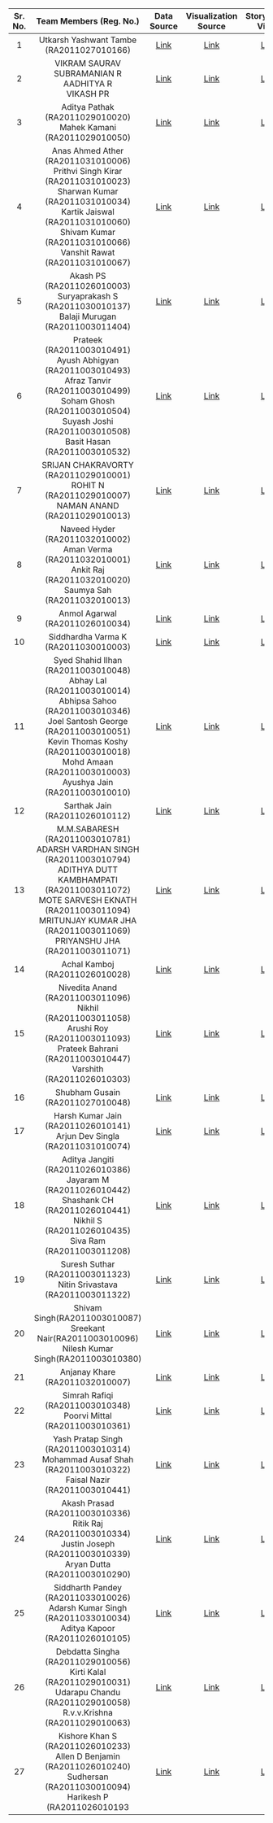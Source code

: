 | Sr. No. | Team Members (Reg. No.) | Data Source | Visualization Source | Storytelling Video | GitHub Repository | Updated |
| :---: | :---: | :---: |:---: | :---: | :---: | :---: |
| 1 | Utkarsh Yashwant Tambe (RA2011027010166) | [Link](https://stats.espncricinfo.com/ci/engine/records/team/match_results.html?id=14450;type=tournament) | [Link](https://app.powerbi.com/links/YLSmPBLHoU?ctid=813e6569-4e44-4d95-88a0-16a97bd5277c&pbi_source=linkShare&bookmarkGuid=4dee4817-c7f6-4552-be1b-39daf7872e5d) | [Link](https://drive.google.com/file/d/1f6qsnlmB-7joSHMkCEH1r0jvV0-IbCMy/view?usp=share_link) | [Link](https://github.com/utkarshtambe10/18CSE301J_RA2011027010166) | :white_check_mark: |
| 2 | VIKRAM SAURAV <br/> SUBRAMANIAN R <br/> AADHITYA R <br/> VIKASH PR | [Link](https://docs.google.com/spreadsheets/d/1N8bI-Ajm5hPcC4g2uGaCxkZ7sb8BunxmBrjcLL8_lQI/edit?usp=sharing) | [Link](https://public.tableau.com/views/SRMMessFoodWaste/Dashboard1?:language=en-GB&publish=yes&:display_count=n&:origin=viz_share_link) | [Link](https://youtu.be/LFbspJSLhwc) | [Link](https://github.com/VikashPR/18CSE301J_RA2011003010737) | :white_check_mark: |
| 3 | Aditya Pathak (RA2011029010020) </br> Mahek Kamani (RA2011029010050) | [Link](https://www.tickertape.in/screener/mutual-fund/user/ZB-eVk84UVeFmsst) | [Link](https://public.tableau.com/views/MutualFundsIndiaInsights/Dashboard1?:language=en-US&:display_count=n&:origin=viz_share_link) | [Link](https://drive.google.com/file/d/1rGB0EDO8kTRLyB-ERS16MNhl3SKcfs9n/view) | [Link](https://github.com/Aditya-77/Mutual-Funds-Insights-using-data-visualization) | :white_check_mark: |
| 4 | Anas Ahmed Ather (RA2011031010006) </br> Prithvi Singh Kirar (RA2011031010023) </br> Sharwan Kumar (RA2011031010034) </br> Kartik Jaiswal (RA2011031010060) </br> Shivam Kumar (RA2011031010066) </br> Vanshit Rawat (RA2011031010067)| [Link](https://docs.google.com/spreadsheets/d/1GHmN3FJRbWnc_eBn9dsIugUUp1Wb53tm/edit?usp=sharing&ouid=109793790935463887188&rtpof=true&sd=true) | [Link](https://public.flourish.studio/visualisation/13389281/) | [Link](https://drive.google.com/file/d/1K84mNkDoJYB6eIkgUCGInyYh42LT3nIB/view?usp=sharing) | [Link](https://github.com/Anas07860/18CSE301J_RA2011031010006) | :white_check_mark: |
| 5 | Akash PS (RA2011026010003) </br> Suryaprakash S (RA2011030010137) </br> Balaji Murugan (RA2011003011404) | [Link](https://www.kaggle.com/datasets/prachirikhari/social-media-usage-trends-india) | [Link](https://public.tableau.com/app/profile/akash.ps7545/viz/SocialMediaUsageinIndia_16816099271170/Dashboard1) | [Link](https://drive.google.com/file/d/1UrmXzAaKC1DIpvlAm6k0ynxSvZHqYlka/view?usp=sharing) | [Link](https://github.com/psakash2003/Social_Media_Usage_In_India) | :white_check_mark: |
| 6 | Prateek (RA2011003010491) </br> Ayush Abhigyan (RA2011003010493) </br> Afraz Tanvir (RA2011003010499) </br> Soham Ghosh (RA2011003010504) </br> Suyash Joshi (RA2011003010508) </br> Basit Hasan (RA2011003010532) | [Link](https://svs.gsfc.nasa.gov/4710) | [Link](https://public.tableau.com/app/profile/ayush.abhigyan/viz/RainfallTriggeredLandslides/Story1) | [Link](https://drive.google.com/file/d/1AOET75OqwMO06htRx5r5ErsoKXvAKLbI/view) | [Link](https://github.com/A-Tanz/Data-Visualization-on-Rainfall-Triggered-Landslides) | :white_check_mark: |
| 7 | SRIJAN CHAKRAVORTY (RA2011029010001) </br> ROHIT N (RA2011029010007) </br> NAMAN ANAND (RA2011029010013) | [Link](https://rbi.org.in/Scripts/PublicationsView.aspx?id=21120) | [Link](https://public.tableau.com/views/AnalysisofState-wiseProductionofFoodgrainsandMajorNon-FoodgrainCrops/Dashboard1?:language=en-US&:display_count=n&:origin=viz_share_link) | [Link](https://drive.google.com/file/d/14o2tYam88zHaauttMOnpDPrGvkB72zdG/view?usp=sharing) | [Link](https://github.com/Naman-anand88/Analysis-of-State-wise-Production-of-Foodgrains-and-Major-Non-Foodgrain-Crops-using-Tableau) | :white_check_mark: |
| 8 | Naveed Hyder (RA2011032010002) </br> Aman Verma (RA2011032010001) </br> Ankit Raj (RA2011032010020) </br> Saumya Sah (RA2011032010013) | [Link](https://www.goindigo.in/information/flight-schedule.html) | [Link](https://colab.research.google.com/drive/1SGW34vAgOUrW9zFXwKxWlbikTET0F_wf?usp=sharing) | [Link](https://drive.google.com/file/d/1z1g4Z5Rdy6XO83ic5rl6_jGtuHCGVLh4/view) | [Link](https://github.com/NaveedHyder/Mapping_The_skies-Data-Visualisation-) | :white_check_mark: |
| 9 | Anmol Agarwal (RA2011026010034) | [Link](https://data.worldbank.org/indicator/EG.FEC.RNEW.ZS) | [Link](https://public.tableau.com/views/RenewableenergyConsumption/Dashboard1?:language=en-US&:display_count=n&:origin=viz_share_link) | [Link](https://drive.google.com/file/d/1Ai3JbAph38-sqENzd1W2q8TpC1uZ3jrV/view?usp=share_link) | [Link](https://github.com/Anmol0904/Renewable-Energy-Consumption-_18CSC301J) | :white_check_mark: |
| 10 | Siddhardha Varma K (RA2011030010003) | [Link](https://coinmarketcap.com/) | [Link](https://public.tableau.com/views/finalProj_16816286255540/Dashboard15?:language=en-GB&publish=yes&:display_count=n&:origin=viz_share_link) | [Link](https://drive.google.com/file/d/1qKAgZUy68T8HXc7GoCpwhC5Ob4RjHel2/view) | [Link](https://github.com/siddhardha123/18CSE301J_RA2011030010003) | :white_check_mark: |
| 11 | Syed Shahid Ilhan (RA2011003010048) </br> Abhay Lal (RA2011003010014) </br> Abhipsa Sahoo (RA2011003010346)</br> Joel Santosh George (RA2011003010051) </br> Kevin Thomas Koshy (RA2011003010018)</br> Mohd Amaan (RA2011003010003)</br> Ayushya Jain (RA2011003010010)| [Link](https://www.kaggle.com/datasets/abhaylal1/market-crash-s-and-p-500) | [Link](https://public.tableau.com/app/profile/abhay.lal/viz/Asset-Bubble-Viz/Dashboard1?publish=yes) | [Link](https://drive.google.com/file/d/10k4C5ZQPi0XR6QGRdXX2l5zpnADHxAb1/view?usp=sharing) | [Link](https://github.com/abhay-lal/EDA_Asset_Bubble) | :white_check_mark: |
| 12 | Sarthak Jain (RA2011026010112) | [Link](https://github.com/CSSEGISandData/COVID-19) | [Link](https://app.powerbi.com/links/fL57HxWqKD?ctid=f1ef4852-f299-4c1b-b2b6-6eea6984d555&pbi_source=linkShare) | [Link](https://drive.google.com/file/d/10nlDcmZOqLkXO5eMudDQkCTvKZrjcdfl/view?usp=share_link) | [Link](https://github.com/SarthakJain1012/18CSC301J---RA2011026010112) | :white_check_mark: |
| 13 | M.M.SABARESH (RA2011003010781) </br> ADARSH VARDHAN SINGH (RA2011003010794) </br> ADITHYA DUTT KAMBHAMPATI (RA2011003011072) </br> MOTE SARVESH EKNATH (RA2011003011094) </br> MRITUNJAY KUMAR JHA (RA2011003011069) </br> PRIYANSHU JHA (RA2011003011071) | [Link](https://data.gov.in/) | [Link](https://public.tableau.com/views/Retail_Prices/Dashboard1?:language=en-US&publish=yes&:display_count=n&:origin=viz_share_link) | [Link](https://drive.google.com/file/d/1CNRz_SngVn1UwhNmddP5suTd7QlMXh7Y/view?usp=share_link) | [Link](https://github.com/Sarvesh244/Indian-Key-Commodities-Retail-using-Information-Visualisation) | :white_check_mark: |
| 14 | Achal Kamboj (RA2011026010028) | [Link](https://github.com/owid/covid-19-data/tree/master/public/data) | [Link](https://public.tableau.com/app/profile/achal.kamboj/viz/shared/NJHC34ZCH) | [Link](https://drive.google.com/file/d/1WyJwgt6tOjTg5DHWzyxjhsyv_FsklqZC/view) | [Link](https://github.com/achalkamboj/18CSC301J_RA2011026010028) | :white_check_mark: |
| 15 | Nivedita Anand (RA2011003011096) </br> Nikhil (RA2011003011058) </br> Arushi Roy (RA2011003011093) </br> Prateek Bahrani (RA2011003010447) </br> Varshith (RA2011026010303) | [Link](https://drive.google.com/drive/folders/1QAooQyWnqZ8W2PkpHScTIhy-JHpuNemr?usp=sharing) | [Link](https://colab.research.google.com/drive/14CLKimuQwllork15DQEXS8MLYCpOlne3?usp=sharing) | [Link](https://youtu.be/WBePIUD7jXc) | [Link](https://github.com/niv-a/18CSE301J-RA2011003011058) | :white_check_mark: |
| 16 | Shubham Gusain (RA2011027010048) | [Link](https://app.cpcbccr.com/AQI_India) | [Link](https://public.tableau.com/views/DelhiAirQualityIndex_16816441428710/AQIvsCO?:language=en-US&publish=yes&:display_count=n&:origin=viz_share_link) | [Link](https://drive.google.com/file/d/1FPZUu7jWX-zQPB6uqwHHKCTLgXGQZpXk/view?usp=sharing) | [Link](https://github.com/shubhamgusain2112/Delhi_Air_Quality_Analysis) | :white_check_mark: |
| 17 | Harsh Kumar Jain (RA2011026010141) </br> Arjun Dev Singla (RA2011031010074) | [Link](https://www.kaggle.com/datasets/swaptr/adani-stocks) | [Link](https://public.tableau.com/app/profile/harsh.kumar.jain5800/viz/adani-group-stock-analysis/Story3?publish=yes) | [Link](https://drive.google.com/file/d/1nRXMSIZdCfvlGBqs3Bu1_xnPg6tjtxRN/view?usp=sharing) | [Link](https://github.com/ArjunDevSingla/adani_stock_analysis) | :white_check_mark: |
| 18 | Aditya Jangiti (RA2011026010386) </br> Jayaram M (RA2011026010442) </br> Shashank CH (RA2011026010441) </br> Nikhil S (RA2011026010435) </br> Siva Ram (RA2011003011208) | [Link](https://drive.google.com/drive/folders/1O8xboR5i-AUp4pSgdgW1xuP247y7X5OA?usp=share_link) | [Link](https://public.flourish.studio/story/1887086/) | [Link](https://drive.google.com/file/d/1nSkZ3fbNhrHKW_k6xnhmirsxRGuBEjtB/view?usp=share_link) | [Link](https://github.com/Adityajangiti/Analysis-of-Tourism-in-India) | :white_check_mark: |
| 19 | Suresh Suthar (RA2011003011323) </br> Nitin Srivastava (RA2011003011322)  | [Link](https://www.kaggle.com/datasets/suresh242/netflix) | [Link](https://public.tableau.com/shared/G4CZGMKKS?:display_count=n&:origin=viz_share_link) | [Link](https://drive.google.com/file/d/1iH2CllFrWJXd1UKTpONouOO3lYiwM8F0/view?usp=share_link) | [Link](https://github.com/suresh5189/Amazon-Prime-Data-Analysis) | :white_check_mark: |
| 20 | Shivam Singh(RA2011003010087) </br> Sreekant Nair(RA2011003010096) </br> Nilesh Kumar Singh(RA2011003010380) | [Link](https://www.kaggle.com/datasets/sohamgade/plastic-datasets) | [Link](https://public.tableau.com/app/profile/shivam.singh3453) | [Link](https://drive.google.com/drive/folders/1EEI3yd9pKYsSLYdAuc8nC9mGHiyu7vbS?usp=share_link) | [Link](https://github.com/Shivam94353/global-plastic-pollution) | :white_check_mark: |
| 21 | Anjanay Khare (RA2011032010007) | [Link](https://www.kaggle.com/datasets/patrickb1912/ipl-complete-dataset-20082020) | [Link](https://anjanaykhare.github.io/IPL_Analysis/) | [Link](https://drive.google.com/file/d/1nVuizoDWFHu0c6bBG8tkEkZ2dhz7Bqvz/view?usp=sharing) | [Link](https://github.com/AnjanayKhare/IPL_Analysis) | :white_check_mark: |
| 22 | Simrah Rafiqi (RA2011003010348) </br> Poorvi Mittal (RA2011003010361)  | [Link](https://data.gov.in/catalog/20th-livestock-census) | [Link](https://public.tableau.com/views/dashboard_16816506397100/Dashboard1?:language=en-US&:display_count=n&:origin=viz_share_link) | [Link](https://drive.google.com/drive/folders/1zve7Bp3MGcnb8cP7DkFopTVMqGVwG79g?usp=sharing) | [Link](https://github.com/12simu/Data-visualisation-on-Livestock-Census-of-India) | :white_check_mark: |
| 23 | Yash Pratap Singh (RA2011003010314) </br> Mohammad Ausaf Shah (RA2011003010322) </br> Faisal Nazir (RA2011003010441)  | [Link](https://drive.google.com/drive/folders/1eC_3A1uPPdS6z03sHaNzmndliwkGtq_N?usp=sharing) | [Link](https://finances-front-end.vercel.app/) | [Link](https://drive.google.com/file/d/1RRz_3R5IriDd-WPR6fD3z2RsKMzrA4Rq/view?usp=sharing) | [Link](https://github.com/faisalnazir7/18CSE301J_RA2011003010441) | :white_check_mark: |
| 24 | Akash Prasad (RA2011003010336) </br> Ritik Raj (RA2011003010334) </br> Justin Joseph (RA2011003010339) </br> Aryan Dutta (RA2011003010290)| [Link](https://drive.google.com/file/d/1hxA39V6T68R9JZf8nsTbUkUgQWAmoWIB/view?usp=share_link) | [Link](https://ritikraj018.github.io/Global-Terrorism-Index/) | [Link](https://drive.google.com/file/d/1Ow4J6FzclAs-8M0RKZ-BR_QPMK6M1HAG/view?usp=share_link) | [Link](https://github.com/akashprasad7631/18CSE301J-RA2011003010336.github.io) | :white_check_mark: |
| 25 | Siddharth Pandey (RA2011033010026) </br> Adarsh Kumar Singh (RA2011033010034) </br> Aditya Kapoor (RA2011026010105) | [Link](https://www.bseindia.com/stock-share-price/adani-enterprises-ltd/adanient/512599/) | [Link](https://034adarsh.github.io/18CSE301J_RA2011033010034/) | [Link](https://drive.google.com/file/d/1cvpT0ioHayIeyWTwDKWnTpdqAb6pB3oH/view?usp=sharing) | [Link](https://github.com/034adarsh/18CSE301J_RA2011033010034) | :white_check_mark: |
| 26 | Debdatta Singha (RA2011029010056) </br> Kirti Kalal (RA2011029010031) </br> Udarapu Chandu (RA2011029010058) </br> R.v.v.Krishna (RA2011029010063)  | [Link](https://www.kaggle.com/datasets/akshatsharma0610/edtech-dataset) | [Link](https://analytics.zoho.in/workspace/293114000000002022) | [Link](https://youtu.be/d_tjFauuZ3k) | [Link](https://github.com/DebdattaSingha/Ed-Tech-Industry-in-India-Visualization) | :white_check_mark: |
| 27 | Kishore Khan S (RA2011026010233) </br> Allen D Benjamin (RA2011026010240) </br> Sudhersan (RA2011030010094) </br> Harikesh P (RA2011026010193 | [Link](https://layoffs.fyi/) | [Link](https://public.flourish.studio/story/1887253/) | [Link](https://drive.google.com/file/d/1Qg2ag2PoOKecU8lzrR5aQaxbeQ1jDJHG/view?usp=share_link) | [Link](https://github.com/kishorekhan2003/Layoffs_2023_Visualization) | :white_check_mark: |


